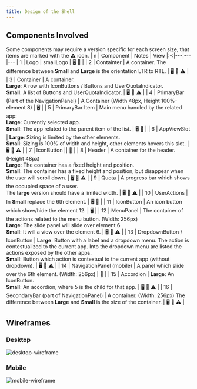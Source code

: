 ```yaml
---
title: Design of the Shell
---
```


## Components Involved

Some components may require a version specific for each screen size, that items are marked with the ⚠️ icon.
| n | Component | Notes | View
|:-:|---|---|---
| 1 | Logo | smallLogo | 🖥️ 📱 |
| 2 | Containter | A container. The difference between **Small** and **Large** is the orientation LTR to RTL. | 🖥️ 📱 ⚠️ |
| 3 | Container | A container. <br> **Large**: A row with IconButtons / Buttons and UserQuotaIndicator. <br> **Small**: A list of Buttons and UserQuotaIndicator. | 🖥️ 📱 ⚠️ |
| 4 | PrimaryBar (Part of the NavigationPanel) | A Container (Width 48px, Height 100%-element 8) | 🖥️ |
| 5 | PrimaryBar Item | Main menu handled by the related app: <br> **Large**: Currently selected app. <br> **Small**: The app related to the parent item of the list. | 🖥️ 📱 |
| 6 | AppViewSlot | **Large**: Sizing is limited by the other elements. <br> **Small**: Sizing is 100% of width and height, other elements hovers this slot. | 🖥️ 📱 ⚠️ |
| 7 | IconButton || 📱 |
| 8 | Header | A container for the header. (Height 48px) <br> **Large**: The container has a fixed height and position. <br> **Small**: The container has a fixed height and position, but disappear when the user will scroll down. | 🖥️ 📱 ⚠️ |
| 9 | Quota |  A progress bar which shows the occupied space of a user. <br> The **large** version should have a limited width. | 🖥️ 📱 ⚠️ |
| 10 | UserActions | In **Small** replace the 6th element. | 🖥️ 📱 |
| 11 | IconButton | An icon button which show/hide the element 12. | 🖥️ |
| 12 | MenuPanel | The container of the actions related to the menu button. (Width: 256px)<br> **Large**: The slide panel will slide over element 6 <br> **Small**: It will a view over the element 6. | 🖥️ 📱 ⚠️ |
| 13 | DropdownButton / IconButton | **Large**: Button with a label and a dropdown menu. The action is contestualized to the current app. Into the dropdown menu are listed the actions exposed by the other apps. <br> **Small**: Button which action is contextual to the current app (without dropdown). | 🖥️ 📱 ⚠️ |
| 14 | NavigationPanel (mobile) | A panel which slide over the 6th element. (Width: 256px) | 📱 |
| 15 | Accordion | **Large**: An IconButton. <br> **Small**: An accordion, where 5 is the child for that app. | 🖥️ 📱 ⚠️ |
| 16 | SecondaryBar (part of NavigationPanel) | A container. (Width: 256px) The difference between **Large** and **Small** is the size of the container. | 🖥️ 📱 ⚠️ |

## Wireframes

### Desktop

![desktop-wireframe](assets/design/shell/desktop.png)

### Mobile

![mobile-wireframe](assets/design/shell/mobile.png)
